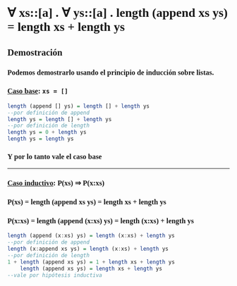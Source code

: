 <span style="font-family: 'Comic Sans MS', cursive;">

# ∀ xs::[a] . ∀ ys::[a] . length (append xs ys) = length xs + length ys

## Demostración

### Podemos demostrarlo usando el principio de inducción sobre listas.

### <u>Caso base</u>: `xs = []`

```hs
length (append [] ys) = length [] + length ys
--por definición de append
length ys = length [] + length ys
--por definición de length
length ys = 0 + length ys
length ys = length ys 
```
### Y por lo tanto vale el caso base

---

### <u>Caso inductivo</u>: P(xs) ⇒ P(x:xs)
### P(xs) = length (append xs ys) = length xs + length ys 

### P(x:xs) = length (append (x:xs) ys) = length (x:xs) + length ys

```hs
length (append (x:xs) ys) = length (x:xs) + length ys
--por definición de append
length (x:append xs ys) = length (x:xs) + length ys
--por definición de length
1 + length (append xs ys) = 1 + length xs + length ys
    length (append xs ys) = length xs + length ys
--vale por hipótesis inductiva
```

</span>